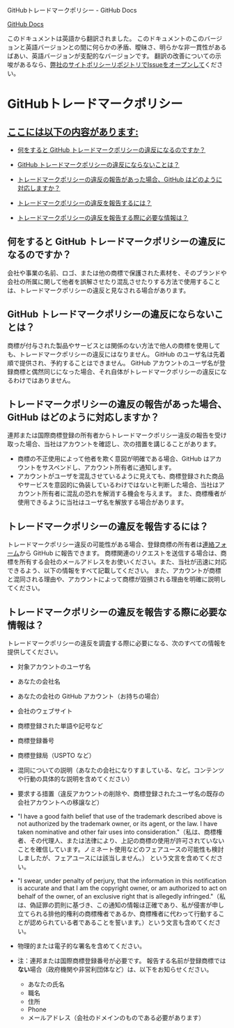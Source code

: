 GitHubトレードマークポリシー - GitHub Docs

[](/ja)[GitHub Docs](/ja)

このドキュメントは英語から翻訳されました。 このドキュメントのこのバージョンと英語バージョンとの間に何らかの矛盾、曖昧さ、明らかな非一貫性があるばあい、英語バージョンが支配的なバージョンです。 翻訳の改善についての示唆があるなら、[弊社のサイトポリシーリポジトリでIssueをオープンして](https://github.com/github/site-policy/issues)ください。

GitHubトレードマークポリシー
==========

[ここには以下の内容があります:](/github/site-policy/github-trademark-policy#in-this-article)
----------

* [何をすると GitHub トレードマークポリシーの違反になるのですか？](#what-is-a-github-trademark-policy-violation)

* [GitHub トレードマークポリシーの違反にならないことは？](#what-is-not-a-github-trademark-policy-violation)

* [トレードマークポリシーの違反の報告があった場合、GitHub はどのように対応しますか？](#how-does-github-respond-to-reported-trademark-policy-violations)

* [トレードマークポリシーの違反を報告するには？](#how-do-i-report-a-trademark-policy-violation)

* [トレードマークポリシーの違反を報告する際に必要な情報は？](#what-information-is-required-when-reporting-trademark-policy-violations)

[](#what-is-a-github-trademark-policy-violation)何をすると GitHub トレードマークポリシーの違反になるのですか？
----------

会社や事業の名前、ロゴ、または他の商標で保護された素材を、そのブランドや会社の所属に関して他者を誤解させたり混乱させたりする方法で使用することは、トレードマークポリシーの違反と見なされる場合があります。

[](#what-is-not-a-github-trademark-policy-violation)GitHub トレードマークポリシーの違反にならないことは？
----------

商標が付与された製品やサービスとは関係のない方法で他人の商標を使用しても、トレードマークポリシーの違反にはなりません。 GitHub のユーザ名は先着順で提供され、予約することはできません。 GitHub アカウントのユーザ名が登録商標と偶然同じになった場合、それ自体がトレードマークポリシーの違反になるわけではありません。

[](#how-does-github-respond-to-reported-trademark-policy-violations)トレードマークポリシーの違反の報告があった場合、GitHub はどのように対応しますか？
----------

連邦または国際商標登録の所有者からトレードマークポリシー違反の報告を受け取った場合、当社はアカウントを確認し、次の措置を講じることがあります。

* 商標の不正使用によって他者を欺く意図が明確である場合、GitHub はアカウントをサスペンドし、アカウント所有者に通知します。
* アカウントがユーザを混乱させているように見えても、商標登録された商品やサービスを意図的に偽装しているわけではないと判断した場合、当社はアカウント所有者に混乱の恐れを解消する機会を与えます。 また、商標権者が使用できるように当社はユーザ名を解放する場合があります。

[](#how-do-i-report-a-trademark-policy-violation)トレードマークポリシーの違反を報告するには？
----------

トレードマークポリシー違反の可能性がある場合、登録商標の所有者は[連絡フォーム](https://support.github.com/contact?tags=docs-trademark)から GitHub に報告できます。 商標関連のリクエストを送信する場合は、商標を所有する会社のメールアドレスをお使いください。また、当社が迅速に対応できるよう、以下の情報をすべて記載してください。 また、アカウントが商標と混同される理由や、アカウントによって商標が毀損される理由を明確に説明してください。

[](#what-information-is-required-when-reporting-trademark-policy-violations)トレードマークポリシーの違反を報告する際に必要な情報は？
----------

トレードマークポリシーの違反を調査する際に必要になる、次のすべての情報を提供してください。

* 対象アカウントのユーザ名

* あなたの会社名

* あなたの会社の GitHub アカウント（お持ちの場合）

* 会社のウェブサイト

* 商標登録された単語や記号など

* 商標登録番号

* 商標登録局（USPTO など）

* 混同についての説明（あなたの会社になりすましている、など。コンテンツや行動の具体的な説明を含めてください）

* 要求する措置（違反アカウントの削除や、商標登録されたユーザ名の既存の会社アカウントへの移譲など）

* "I have a good faith belief that use of the trademark described above is not authorized by the trademark owner, or its agent, or the law. I have taken nominative and other fair uses into consideration."（私は、商標権者、その代理人、または法律により、上記の商標の使用が許可されていないことを確信しています。ノミネート使用などのフェアユースの可能性も検討しましたが、フェアユースには該当しません。） という文言を含めてください。

* "I swear, under penalty of perjury, that the information in this notification is accurate and that I am the copyright owner, or am authorized to act on behalf of the owner, of an exclusive right that is allegedly infringed."（私は、偽証罪の罰則に基づき、この通知の情報は正確であり、私が侵害が申し立てられる排他的権利の商標権者であるか、商標権者に代わって行動することが認められている者であることを誓います。）という文言も含めてください。

* 物理的または電子的な署名を含めてください。

* 注：連邦または国際商標登録番号が必要です。 報告する名前が登録商標では**ない**場合（政府機関や非営利団体など）は、以下をお知らせください。

  * あなたの氏名
  * 職名
  * 住所
  * Phone
  * メールアドレス（会社のドメインのものである必要があります）
